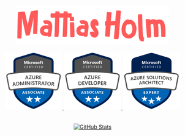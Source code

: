 <div align="center">
  <a href="https://mattiasholm.github.io" target="_blank"><img src="./img/logo.png" width="400" alt="Mattias Holm">
  <br><br>
  <a href="https://learn.microsoft.com/en-us/users/mattiasholm/credentials/4d4add8e75b2757f" target="_blank"><img src="./img/azure-administrator.png" width="150" alt="Microsoft Certified: Azure Administrator Associate">
  <a href="https://learn.microsoft.com/en-us/users/mattiasholm/credentials/f66aed6006363fda" target="_blank"><img src="./img/azure-developer.png" width="150" alt="Microsoft Certified: Azure Developer Associate">
  <a href="https://learn.microsoft.com/en-us/users/mattiasholm/credentials/141f99e91032378e" target="_blank"><img src="./img/azure-solutions-architect.png" width="150" alt="Microsoft Certified: Azure Solutions Architect Expert">
  <br><br><br>
  <a href="https://github.com/mattiasholm"><img src="https://github-readme-stats.vercel.app/api/?username=mattiasholm&show_icons=true&theme=transparent" width="400" alt="GitHub Stats"></a>
</div>